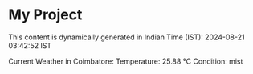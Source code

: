 # My Project

This content is dynamically generated in Indian Time (IST): 2024-08-21 03:42:52 IST


Current Weather in Coimbatore:
Temperature: 25.88 °C
Condition: mist
